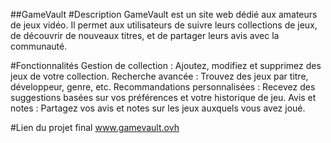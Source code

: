 ##GameVault
#Description
GameVault est un site web dédié aux amateurs de jeux vidéo. Il permet aux utilisateurs de suivre leurs collections de jeux, de découvrir de nouveaux titres, et de partager leurs avis avec la communauté.

#Fonctionnalités
Gestion de collection : Ajoutez, modifiez et supprimez des jeux de votre collection.
Recherche avancée : Trouvez des jeux par titre, développeur, genre, etc.
Recommandations personnalisées : Recevez des suggestions basées sur vos préférences et votre historique de jeu.
Avis et notes : Partagez vos avis et notes sur les jeux auxquels vous avez joué.

#Lien du projet final
www.gamevault.ovh
